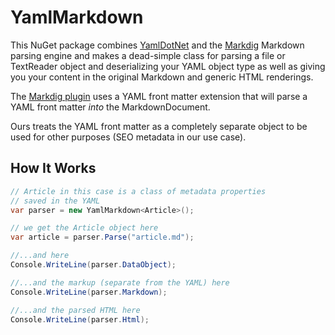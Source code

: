 # YamlMarkdown
This NuGet package combines [YamlDotNet](https://www.nuget.org/packages/YamlDotNet/) and the [Markdig](https://www.nuget.org/packages/Markdig/) Markdown parsing engine and makes a dead-simple class for parsing a file or TextReader object and deserializing your YAML object type as well as giving you your content in the original Markdown and generic HTML renderings.

The [Markdig plugin](https://github.com/xoofx/markdig) uses a YAML front matter extension that will parse a YAML front matter *into* the MarkdownDocument.

Ours treats the YAML front matter as a completely separate object to be used for other purposes (SEO metadata in our use case).

## How It Works 

```c#
// Article in this case is a class of metadata properties 
// saved in the YAML
var parser = new YamlMarkdown<Article>();

// we get the Article object here
var article = parser.Parse("article.md");

//...and here
Console.WriteLine(parser.DataObject);

//...and the markup (separate from the YAML) here
Console.WriteLine(parser.Markdown);

//...and the parsed HTML here
Console.WriteLine(parser.Html);

```

